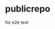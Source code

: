# publicrepo
for e2e test
























































































































































































































































































































































































































































































































































































































































































































































































































































































































































































































































































































































































































































































































































































































































































































































































































































































































































































































































































































































































































































































































































































































































































































































































































































































































































































































































































































































































































































































































































































































































































































































































































































































































































































































































































































































































































































































































